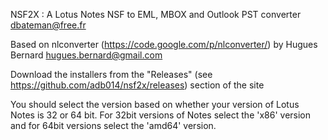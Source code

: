 NSF2X : A Lotus Notes NSF to EML, MBOX and Outlook PST converter
dbateman@free.fr

Based on nlconverter (https://code.google.com/p/nlconverter/) by
Hugues Bernard <hugues.bernard@gmail.com>

Download the installers from the "Releases" (see https://github.com/adb014/nsf2x/releases) section of the site

You should select the version based on whether your version of Lotus Notes is 32 or 64 bit. For 32bit versions of Notes select the 'x86' version and for 64bit versions select the 'amd64' version. 